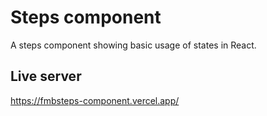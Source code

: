 # Steps component

A steps component showing basic usage of states in React.

## Live server

https://fmbsteps-component.vercel.app/
